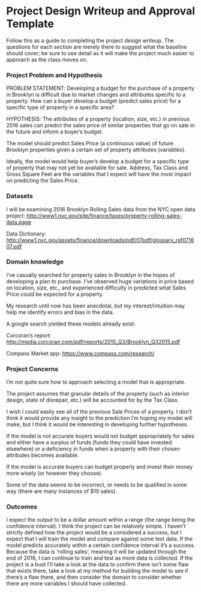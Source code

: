 # Project Design Writeup and Approval Template

Follow this as a guide to completing the project design writeup. The questions for each section are merely there to suggest what the baseline should cover; be sure to use detail as it will make the project much easier to approach as the class moves on.

### Project Problem and Hypothesis
PROBLEM STATEMENT: Developing a budget for the purchase of a property in Brooklyn is difficult due to market changes and attributes specific to a property. How can a buyer develop a budget (predict sales price) for a specific type of property in a specific area?

HYPOTHESIS: The attributes of a property (location, size, etc.) in previous 2016 sales can predict the sales price of similar properties that go on sale in the future and inform a buyer’s budget.

The model should predict Sales Price (a continuous value) of future Brooklyn properties given a certain set of property attributes (variables).

Ideally, the model would help buyer’s develop a budget for a specific type of property that may not yet be available for sale. Address, Tax Class and Gross Square Feet are the variables that I expect will have the most impact on predicting the Sales Price.


### Datasets
I will be examining 2016 Brooklyn Rolling Sales data from the NYC open data project:
http://www1.nyc.gov/site/finance/taxes/property-rolling-sales-data.page

Data Dictionary:
http://www1.nyc.gov/assets/finance/downloads/pdf/07pdf/glossary_rsf071607.pdf

### Domain knowledge
I’ve casually searched for property sales in Brooklyn in the hopes of developing a plan to purchase. I’ve observed huge variations in price based on location, size, etc., and experienced difficulty in predicted what Sales Price could be expected for a property.

My research until now has been anecdotal, but my interest/intuition may help me identify errors and bias in the data.

A google search yielded these models already exist:

Corcoran’s report:
http://media.corcoran.com/pdf/reports/2015_Q3/Brooklyn_Q32015.pdf

Compass Market app:
https://www.compass.com/research/

### Project Concerns
I’m not quite sure how to approach selecting a model that is appropriate. 

The project assumes that granular details of the property (such as interior design, state of disrepair, etc.) will be accounted for by the Tax Class.

I wish I could easily see all of the previous Sale Prices of a property. I don’t think it would provide any insight to the prediction I’m hoping my model will make, but I think it would be interesting in developing further hypotheses. 

If the model is not accurate buyers would not budget appropriately for sales and either have a surplus of funds (funds they could have invested elsewhere) or a deficiency in funds when a property with their chosen attributes becomes available.

If the model is accurate buyers can budget properly and invest their money more wisely (or however they choose).

Some of the data seems to be incorrect, or needs to be qualified in some way (there are many instances of $10 sales).

### Outcomes
I expect the output to be a dollar amount within a range (the range being the confidence interval).
I think the project can be relatively simple.
I haven’t strictly defined how the project would be a considered a success, but I expect that I will train the model and compare against some test data. If the model predicts accurately within a certain confidence interval it’s a success. Because the data is ‘rolling sales’, meaning it will be updated through the end of 2016, I can continue to train and test as more data is collected.
If the project is a bust I’ll take a look at the data to confirm there isn’t some flaw that exists there, take a look at my method for building the model to see if there’s a flaw there, and then consider the domain to consider whether there are more variables I should have collected.

